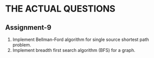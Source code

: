 # THE ACTUAL QUESTIONS

## Assignment-9

1. Implement Bellman-Ford algorithm for single source shortest path problem.
2. Implement breadth first search algorithm (BFS) for a graph.
